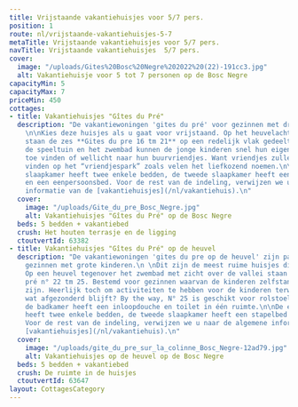 ```yaml
---
title: Vrijstaande vakantiehuisjes voor 5/7 pers.
position: 1
route: nl/vrijstaande-vakantiehuisjes-5-7
metaTitle: Vrijstaande vakantiehuisjes voor 5/7 pers.
navTitle: Vrijstaande vakantiehuisjes  5/7 pers.
cover:
  image: "/uploads/Gites%20Bosc%20Negre%202022%20(22)-191cc3.jpg"
  alt: Vakantiehuisje voor 5 tot 7 personen op de Bosc Negre
capacityMin: 5
capacityMax: 7
priceMin: 450
cottages:
- title: Vakantiehuisjes "Gîtes du Pré"
  description: "De vakantiewoningen 'gites du pré' voor gezinnen met drie kinderen.
    \n\nKies deze huisjes als u gaat voor vrijstaand. Op het heuvelachtige Bosc Nègre
    staan de zes **Gites du pre 16 tm 21** op een redelijk vlak gedeelte. In de buurtvan
    de speeltuin en het zwembad kunnen de jonge kinderen snel hun eigen weg ernaar
    toe vinden of wellicht naar hun buurvriendjes. Want vriendjes zullen ze gemakkelijk
    vinden op het “vriendjespark” zoals velen het liefkozend noemen.\n\nDe eerste
    slaapkamer heeft twee enkele bedden, de tweede slaapkamer heeft een stapelbed
    en een eenpersoonsbed. Voor de rest van de indeling, verwijzen we u naar de algemene
    informatie van de [vakantiehuisjes](/nl/vakantiehuis).\n"
  cover:
    image: "/uploads/Gite_du_pre_Bosc_Negre.jpg"
    alt: Vakantiehuisjes "Gîtes du Pré" op de Bosc Negre
  beds: 5 bedden + vakantiebed
  crush: Het houten terrasje en de ligging
  ctoutvertId: 63382
- title: Vakantiehuisjes "Gîtes du Pré" op de heuvel
  description: "De vakantiewoningen 'gites du pre op de heuvel' zijn passend voor
    gezinnen met grote kinderen.\n \nDit zijn de meest ruime huisjes die vrijstaan.
    Op een heuvel tegenover het zwembad met zicht over de vallei staan de 4gites du
    pré n° 22 tm 25. Bestemd voor gezinnen waarvan de kinderen zelfstandig en onafhankelijk
    zijn. Heerlijk toch om activiteiten te hebben voor de kinderen terwijl u liever
    wat afgezonderd blijft? By the way, N° 25 is geschikt voor rolstoelgebruikers,
    de badkamer heeft een inloopdouche en toilet in één ruimte.\n\nDe eerste slaapkamer
    heeft twee enkele bedden, de tweede slaapkamer heeft een stapelbed en een eenpersoonsbed.
    Voor de rest van de indeling, verwijzen we u naar de algemene informatie van de
    [vakantiehuisjes](/nl/vakantiehuis).\n"
  cover:
    image: "/uploads/gite_du_pre_sur_la_colinne_Bosc_Negre-12ad79.jpg"
    alt: Vakantiehuisjes op de heuvel op de Bosc Negre
  beds: 5 bedden + vakantiebed
  crush: De ruimte in de huisjes
  ctoutvertId: 63647
layout: CottagesCategory
---
```


